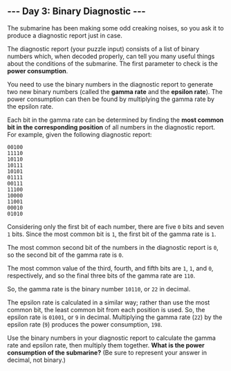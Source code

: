 ## --- Day 3: Binary Diagnostic ---
The submarine has been making some odd creaking noises<!--- Turns out oceans are heavy. -->, so you ask it to produce a diagnostic report just in case.
 
The diagnostic report (your puzzle input) consists of a list of binary numbers which, when decoded properly, can tell you many useful things about the conditions of the submarine. The first parameter to check is the **power consumption**.
 
You need to use the binary numbers in the diagnostic report to generate two new binary numbers (called the **gamma rate** and the **epsilon rate**). The power consumption can then be found by multiplying the gamma rate by the epsilon rate.
 
Each bit in the gamma rate can be determined by finding the **most common bit in the corresponding position** of all numbers in the diagnostic report. For example, given the following diagnostic report:
 

```
00100
11110
10110
10111
10101
01111
00111
11100
10000
11001
00010
01010
```

 
Considering only the first bit of each number, there are five `0` bits and seven `1` bits. Since the most common bit is `1`, the first bit of the gamma rate is `1`.
 
The most common second bit of the numbers in the diagnostic report is `0`, so the second bit of the gamma rate is `0`.
 
The most common value of the third, fourth, and fifth bits are `1`, `1`, and `0`, respectively, and so the final three bits of the gamma rate are `110`.
 
So, the gamma rate is the binary number `10110`, or `22` in decimal.
 
The epsilon rate is calculated in a similar way; rather than use the most common bit, the least common bit from each position is used. So, the epsilon rate is `01001`, or `9` in decimal. Multiplying the gamma rate (`22`) by the epsilon rate (`9`) produces the power consumption, `198`.
 
Use the binary numbers in your diagnostic report to calculate the gamma rate and epsilon rate, then multiply them together. **What is the power consumption of the submarine?** (Be sure to represent your answer in decimal, not binary.)
 